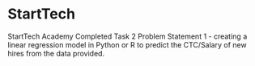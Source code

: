 # StartTech
StartTech Academy
Completed Task 2 Problem Statement 1 - creating a linear regression model in Python or R to predict the CTC/Salary of new hires from the data provided.
